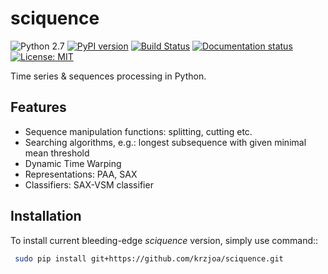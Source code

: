 # sciquence

![Python 2.7](https://img.shields.io/badge/python-2.7-blue.svg) 
[![PyPI version](https://badge.fury.io/py/sciquence.svg)](https://badge.fury.io/py/sciquence) 
[![Build Status](https://travis-ci.org/krzjoa/sciquence.svg?branch=master)](https://travis-ci.org/krzjoa/sciquence) 
[![Documentation status](https://readthedocs.org/projects/sciquence/badge/?version=latest)]( http://sciquence.readthedocs.io/en/latest)
[![License: MIT](https://img.shields.io/badge/License-MIT-yellow.svg)](https://opensource.org/licenses/MIT) 

Time series & sequences processing in Python.

## Features
* Sequence manipulation functions: splitting, cutting etc.
* Searching algorithms, e.g.: longest subsequence with given minimal mean threshold
* Dynamic Time Warping
* Representations: PAA, SAX
* Classifiers: SAX-VSM classifier

## Installation
To install current bleeding-edge *sciquence* version, simply use command::

```bash
 sudo pip install git+https://github.com/krzjoa/sciquence.git
```
   
